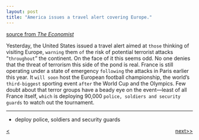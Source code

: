 ```yaml
---
layout: post
title: "America issues a travel alert covering Europe."
---
```


[source from <em>The Economist</em>][link]


Yesterday, the United States issued a travel alert aimed at `those` thinking of visiting Europe, `warning` them `of` the risk of potential terrorist attacks “`throughout`” the continent. On the face of it this seems odd. No one denies that the threat of terrorism this side of the pond is real. France is still operating under a state of emergency `following` the attacks in Paris earlier this year. It `will soon` host the European football championship, the world’s `third-biggest` sporting event `after` the World Cup and the Olympics. Few doubt about that terror groups have a beady eye on the event—least of all France itself, `which` is deploying 90,000 `police, soldiers and security guards` to watch out the tournament.

********************************************

* deploy police, soldiers and security guards 

<div style="position: relative;"><div><a href="http://jayhawk.ningtian.info/blogs/2016/05/23/greece-was-supposed-to-return-migrants-to-turkey"><<previous</a></div><div style="position: absolute; right: 0px; top: 0px;"><a href="http://jayhawk.ningtian.info/blogs/2016/05/24/americans-are-increasingly-addicted-to-opioids">next>></a></div></div>



[link]: http://www.economist.com/blogs/gulliver/2016/06/fair-warning
